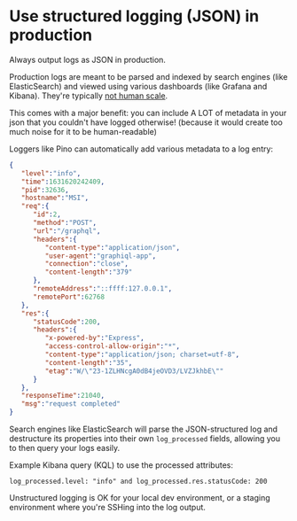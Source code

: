 # Use structured logging (JSON) in production

Always output logs as JSON in production. 

Production logs are meant to be parsed and indexed by search engines (like ElasticSearch) and viewed using various dashboards (like Grafana and Kibana). They're typically [not human scale](https://www.youtube.com/watch?v=HMELIR2msdg).

This comes with a major benefit: you can include A LOT of metadata in your json that you couldn't have logged otherwise! (because it would create too much noise for it to be human-readable)

Loggers like Pino can automatically add various metadata to a log entry:

```json
{
   "level":"info",
   "time":1631620242409,
   "pid":32636,
   "hostname":"MSI",
   "req":{
      "id":2,
      "method":"POST",
      "url":"/graphql",
      "headers":{
         "content-type":"application/json",
         "user-agent":"graphiql-app",
         "connection":"close",
         "content-length":"379"
      },
      "remoteAddress":"::ffff:127.0.0.1",
      "remotePort":62768
   },
   "res":{
      "statusCode":200,
      "headers":{
         "x-powered-by":"Express",
         "access-control-allow-origin":"*",
         "content-type":"application/json; charset=utf-8",
         "content-length":"35",
         "etag":"W/\"23-1ZLHNcgA0dB4jeOVD3/LVZJkhbE\""
      }
   },
   "responseTime":21040,
   "msg":"request completed"
}
```

Search engines like ElasticSearch will parse the JSON-structured log and destructure its properties into their own `log_processed` fields, allowing you to then query your logs easily.

Example Kibana query (KQL) to use the processed attributes:
```
log_processed.level: "info" and log_processed.res.statusCode: 200
```

Unstructured logging is OK for your local dev environment, or a staging environment where you're SSHing into the log output.